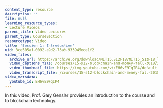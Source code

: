 ```yaml
---
content_type: resource
description: ''
file: null
learning_resource_types:
- Lecture Videos
parent_title: Video Lectures
parent_type: CourseSection
resourcetype: Video
title: 'Session 1: Introduction'
uid: 3ce505af-0092-e9d2-73a9-933945ece1f2
video_files:
  archive_url: https://archive.org/download/MIT15.S12F18/MIT15_S12F18_lec01_300k.mp4
  video_captions_file: /courses/15-s12-blockchain-and-money-fall-2018/20bc3a67ada855098f6514ce837a6b0f_EH6vE97qIP4.vtt
  video_thumbnail_file: https://img.youtube.com/vi/EH6vE97qIP4/default.jpg
  video_transcript_file: /courses/15-s12-blockchain-and-money-fall-2018/003b095f92714be7c11e863b0103bdfc_EH6vE97qIP4.pdf
video_metadata:
  youtube_id: EH6vE97qIP4
---
```


In this video, Prof. Gary Gensler provides an introduction to the course and to blockchain technology.